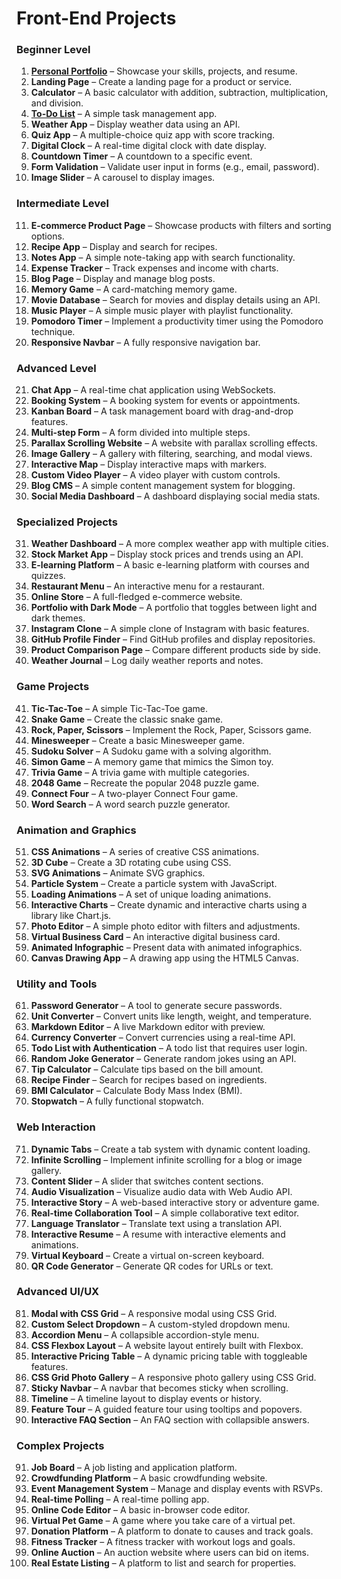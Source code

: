 # Front-End Projects

### Beginner Level
1. **[Personal Portfolio](https://github.com/diyorbekqodirboyev863/personal-portfolio)** – Showcase your skills, projects, and resume.
2. **Landing Page** – Create a landing page for a product or service.
3. **Calculator** – A basic calculator with addition, subtraction, multiplication, and division.
4. **[To-Do List](https://github.com/diyorbekqodirboyev863/todo-list)** – A simple task management app.
5. **Weather App** – Display weather data using an API.
6. **Quiz App** – A multiple-choice quiz app with score tracking.
7. **Digital Clock** – A real-time digital clock with date display.
8. **Countdown Timer** – A countdown to a specific event.
9. **Form Validation** – Validate user input in forms (e.g., email, password).
10. **Image Slider** – A carousel to display images.

### Intermediate Level
11. **E-commerce Product Page** – Showcase products with filters and sorting options.
12. **Recipe App** – Display and search for recipes.
13. **Notes App** – A simple note-taking app with search functionality.
14. **Expense Tracker** – Track expenses and income with charts.
15. **Blog Page** – Display and manage blog posts.
16. **Memory Game** – A card-matching memory game.
17. **Movie Database** – Search for movies and display details using an API.
18. **Music Player** – A simple music player with playlist functionality.
19. **Pomodoro Timer** – Implement a productivity timer using the Pomodoro technique.
20. **Responsive Navbar** – A fully responsive navigation bar.

### Advanced Level
21. **Chat App** – A real-time chat application using WebSockets.
22. **Booking System** – A booking system for events or appointments.
23. **Kanban Board** – A task management board with drag-and-drop features.
24. **Multi-step Form** – A form divided into multiple steps.
25. **Parallax Scrolling Website** – A website with parallax scrolling effects.
26. **Image Gallery** – A gallery with filtering, searching, and modal views.
27. **Interactive Map** – Display interactive maps with markers.
28. **Custom Video Player** – A video player with custom controls.
29. **Blog CMS** – A simple content management system for blogging.
30. **Social Media Dashboard** – A dashboard displaying social media stats.

### Specialized Projects
31. **Weather Dashboard** – A more complex weather app with multiple cities.
32. **Stock Market App** – Display stock prices and trends using an API.
33. **E-learning Platform** – A basic e-learning platform with courses and quizzes.
34. **Restaurant Menu** – An interactive menu for a restaurant.
35. **Online Store** – A full-fledged e-commerce website.
36. **Portfolio with Dark Mode** – A portfolio that toggles between light and dark themes.
37. **Instagram Clone** – A simple clone of Instagram with basic features.
38. **GitHub Profile Finder** – Find GitHub profiles and display repositories.
39. **Product Comparison Page** – Compare different products side by side.
40. **Weather Journal** – Log daily weather reports and notes.

### Game Projects
41. **Tic-Tac-Toe** – A simple Tic-Tac-Toe game.
42. **Snake Game** – Create the classic snake game.
43. **Rock, Paper, Scissors** – Implement the Rock, Paper, Scissors game.
44. **Minesweeper** – Create a basic Minesweeper game.
45. **Sudoku Solver** – A Sudoku game with a solving algorithm.
46. **Simon Game** – A memory game that mimics the Simon toy.
47. **Trivia Game** – A trivia game with multiple categories.
48. **2048 Game** – Recreate the popular 2048 puzzle game.
49. **Connect Four** – A two-player Connect Four game.
50. **Word Search** – A word search puzzle generator.

### Animation and Graphics
51. **CSS Animations** – A series of creative CSS animations.
52. **3D Cube** – Create a 3D rotating cube using CSS.
53. **SVG Animations** – Animate SVG graphics.
54. **Particle System** – Create a particle system with JavaScript.
55. **Loading Animations** – A set of unique loading animations.
56. **Interactive Charts** – Create dynamic and interactive charts using a library like Chart.js.
57. **Photo Editor** – A simple photo editor with filters and adjustments.
58. **Virtual Business Card** – An interactive digital business card.
59. **Animated Infographic** – Present data with animated infographics.
60. **Canvas Drawing App** – A drawing app using the HTML5 Canvas.

### Utility and Tools
61. **Password Generator** – A tool to generate secure passwords.
62. **Unit Converter** – Convert units like length, weight, and temperature.
63. **Markdown Editor** – A live Markdown editor with preview.
64. **Currency Converter** – Convert currencies using a real-time API.
65. **Todo List with Authentication** – A todo list that requires user login.
66. **Random Joke Generator** – Generate random jokes using an API.
67. **Tip Calculator** – Calculate tips based on the bill amount.
68. **Recipe Finder** – Search for recipes based on ingredients.
69. **BMI Calculator** – Calculate Body Mass Index (BMI).
70. **Stopwatch** – A fully functional stopwatch.

### Web Interaction
71. **Dynamic Tabs** – Create a tab system with dynamic content loading.
72. **Infinite Scrolling** – Implement infinite scrolling for a blog or image gallery.
73. **Content Slider** – A slider that switches content sections.
74. **Audio Visualization** – Visualize audio data with Web Audio API.
75. **Interactive Story** – A web-based interactive story or adventure game.
76. **Real-time Collaboration Tool** – A simple collaborative text editor.
77. **Language Translator** – Translate text using a translation API.
78. **Interactive Resume** – A resume with interactive elements and animations.
79. **Virtual Keyboard** – Create a virtual on-screen keyboard.
80. **QR Code Generator** – Generate QR codes for URLs or text.

### Advanced UI/UX
81. **Modal with CSS Grid** – A responsive modal using CSS Grid.
82. **Custom Select Dropdown** – A custom-styled dropdown menu.
83. **Accordion Menu** – A collapsible accordion-style menu.
84. **CSS Flexbox Layout** – A website layout entirely built with Flexbox.
85. **Interactive Pricing Table** – A dynamic pricing table with toggleable features.
86. **CSS Grid Photo Gallery** – A responsive photo gallery using CSS Grid.
87. **Sticky Navbar** – A navbar that becomes sticky when scrolling.
88. **Timeline** – A timeline layout to display events or history.
89. **Feature Tour** – A guided feature tour using tooltips and popovers.
90. **Interactive FAQ Section** – An FAQ section with collapsible answers.

### Complex Projects
91. **Job Board** – A job listing and application platform.
92. **Crowdfunding Platform** – A basic crowdfunding website.
93. **Event Management System** – Manage and display events with RSVPs.
94. **Real-time Polling** – A real-time polling app.
95. **Online Code Editor** – A basic in-browser code editor.
96. **Virtual Pet Game** – A game where you take care of a virtual pet.
97. **Donation Platform** – A platform to donate to causes and track goals.
98. **Fitness Tracker** – A fitness tracker with workout logs and goals.
99. **Online Auction** – An auction website where users can bid on items.
100. **Real Estate Listing** – A platform to list and search for properties.
